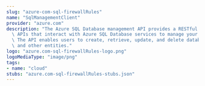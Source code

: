 ```yaml
---
slug: "azure-com-sql-firewallRules"
name: "SqlManagementClient"
provider: "azure.com"
description: "The Azure SQL Database management API provides a RESTful set of web\
  \ APIs that interact with Azure SQL Database services to manage your databases.\
  \ The API enables users to create, retrieve, update, and delete databases, servers,\
  \ and other entities."
logo: "azure.com-sql-firewallRules-logo.png"
logoMediaType: "image/png"
tags:
- name: "cloud"
stubs: "azure.com-sql-firewallRules-stubs.json"
---
```

